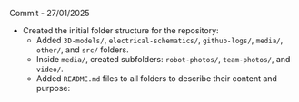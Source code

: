 Commit - 27/01/2025

- Created the initial folder structure for the repository:
  - Added `3D-models/`, `electrical-schematics/`, `github-logs/`, `media/`, `other/`, and `src/` folders.
  - Inside `media/`, created subfolders: `robot-photos/`, `team-photos/`, and `video/`.
  - Added `README.md` files to all folders to describe their content and purpose:
